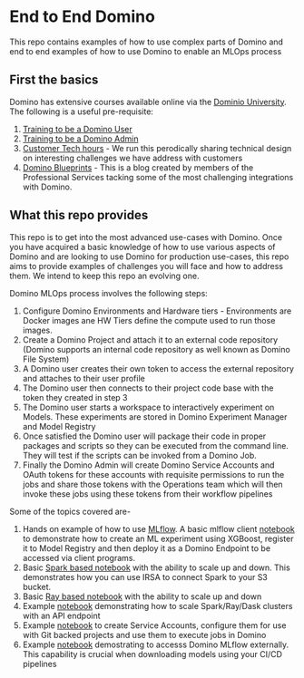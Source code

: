 # End to End Domino

This repo contains examples of how to use complex parts of Domino and end to end examples of how to use Domino to enable an MLOps process


## First the basics

Domino has extensive courses available online via the [Dominio University](https://university.domino.ai/). The following is a useful
pre-requisite:
1. [Training to be a Domino User](https://university.domino.ai/page/practitioner-training)
2. [Training to be a Domino Admin](https://university.domino.ai/page/domino-administrator)
3. [Customer Tech hours](https://university.domino.ai/page/customer-tech-hours) - We run this perodically sharing technical design on interesting challenges we have address with customers
4. [Domino Blueprints](https://domino.ai/resources/blueprints) - This is a blog created by members of the Professional Services tacking some of the most challenging integrations with Domino.

   
## What this repo provides

This repo is to get into the most advanced use-cases with Domino. Once you have acquired a basic knowledge of how to use various aspects of
Domino and are looking to use Domino for production use-cases, this repo aims to provide examples of challenges you will face and how to 
address them. We intend to keep this repo an evolving one.

Domino MLOps process involves the following steps:

1. Configure Domino Environments and Hardware tiers - Environments are Docker images ane HW Tiers define the compute used to run those images.
2. Create a Domino Project and attach it to an external code repository (Domino supports an internal code repository as well known as Domino File System)
3. A Domino user creates their own token to access the external repository and attaches to their user profile
4. The Domino user then connects to their project code base with the token they created in step 3
5. The Domino user starts a workspace to interactively experiment on Models. These experiments are stored in Domino Experiment Manager and Model Registry
6. Once satisfied the Domino user will package their code in proper packages and scripts so they can be executed from the command line. They will test if the scripts can be invoked from a Domino Job.
7. Finally the Domino Admin will create Domino Service Accounts and OAuth tokens for these accounts with requisite permissions to run the jobs and share those tokens with the Operations team which will then invoke these jobs using these tokens from their workflow pipelines


Some of the topics covered are-

1. Hands on example of how to use [MLflow](mock_mlflow//README.md). A basic mlflow client [notebook](notebooks/basic_mlflow_client.ipynb) to demonstrate how to create an ML experiment using XGBoost, register it to Model Registry and then deploy it as a Domino Endpoint to be accessed via client programs.
2. Basic [Spark based notebook](notebooks/basic_spark_job.ipynb) with the ability to scale up and down. This demonstrates how you can use IRSA to connect Spark to your S3 bucket. 
3. Basic [Ray based notebook](notebooks/basic_ray_job.ipynb) with the ability to scale up and down
4. Example [notebook](notebooks/cluster_scaler_client.ipynb) demonstrating how to scale Spark/Ray/Dask clusters with an API endpoint
5. Example [notebook](service_accounts/service_accounts_mgmt.ipynb) to create Service Accounts, configure them for use with Git backed projects and use them to execute jobs in Domino
6. Example [notebook](mlflow_external_access/access_mlflow_externally.ipynb) demostrating to accesss Domino MLflow externally. This capability is crucial when downloading models using your CI/CD pipelines

